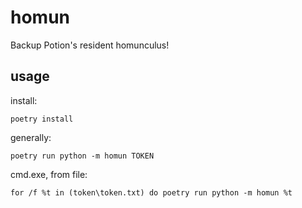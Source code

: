 # homun
Backup Potion's resident homunculus!

## usage
install:
```
poetry install
```
generally:
```
poetry run python -m homun TOKEN
```
cmd.exe, from file:
```
for /f %t in (token\token.txt) do poetry run python -m homun %t
```
